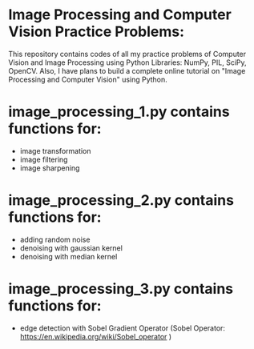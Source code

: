 # Image Processing and Computer Vision Practice Problems:

This repository contains codes of all my practice problems of Computer Vision and Image Processing using Python Libraries: NumPy, PIL, SciPy, OpenCV. Also, I have plans to build a complete online tutorial on "Image Processing and Computer Vision" using Python.


# image_processing_1.py contains functions for:
- image transformation
- image filtering
- image sharpening

# image_processing_2.py contains functions for:
- adding random noise
- denoising with gaussian kernel
- denoising with median kernel

# image_processing_3.py contains functions for:
- edge detection with Sobel Gradient Operator (Sobel Operator: https://en.wikipedia.org/wiki/Sobel_operator )

